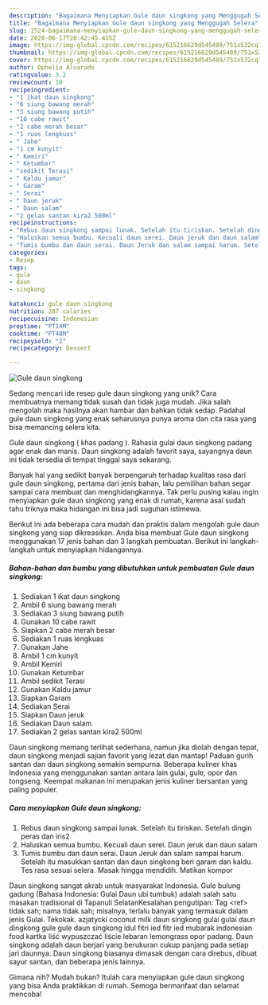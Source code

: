 ```yaml
---
description: "Bagaimana Menyiapkan Gule daun singkong yang Menggugah Selera"
title: "Bagaimana Menyiapkan Gule daun singkong yang Menggugah Selera"
slug: 1524-bagaimana-menyiapkan-gule-daun-singkong-yang-menggugah-selera
date: 2020-06-17T20:42:45.435Z
image: https://img-global.cpcdn.com/recipes/615216629d545489/751x532cq70/gule-daun-singkong-foto-resep-utama.jpg
thumbnail: https://img-global.cpcdn.com/recipes/615216629d545489/751x532cq70/gule-daun-singkong-foto-resep-utama.jpg
cover: https://img-global.cpcdn.com/recipes/615216629d545489/751x532cq70/gule-daun-singkong-foto-resep-utama.jpg
author: Ophelia Alvarado
ratingvalue: 3.2
reviewcount: 10
recipeingredient:
- "1 ikat daun singkong"
- "6 siung bawang merah"
- "3 siung bawang putih"
- "10 cabe rawit"
- "2 cabe merah besar"
- "1 ruas lengkuas"
- " Jahe"
- "1 cm kunyit"
- " Kemiri"
- " Ketumbar"
- "sedikit Terasi"
- " Kaldu jamur"
- " Garam"
- " Serai"
- " Daun jeruk"
- " Daun salam"
- "2 gelas santan kira2 500ml"
recipeinstructions:
- "Rebus daun singkong sampai lunak. Setelah itu tiriskan. Setelah dingin peras dan iris2"
- "Haluskan semua bumbu. Kecuali daun serei. Daun jeruk dan daun salam"
- "Tumis bumbu dan daun serai. Daun Jeruk dan salam sampai harum. Setelah itu masukkan santan dan daun singkong beri garam dan kaldu. Tes rasa sesuai selera. Masak hingga mendidih. Matikan kompor"
categories:
- Resep
tags:
- gule
- daun
- singkong

katakunci: gule daun singkong 
nutrition: 287 calories
recipecuisine: Indonesian
preptime: "PT14M"
cooktime: "PT48M"
recipeyield: "2"
recipecategory: Dessert

---
```



![Gule daun singkong](https://img-global.cpcdn.com/recipes/615216629d545489/751x532cq70/gule-daun-singkong-foto-resep-utama.jpg)

Sedang mencari ide resep gule daun singkong yang unik? Cara membuatnya memang tidak susah dan tidak juga mudah. Jika salah mengolah maka hasilnya akan hambar dan bahkan tidak sedap. Padahal gule daun singkong yang enak seharusnya punya aroma dan cita rasa yang bisa memancing selera kita.

Gule daun singkong ( khas padang ). Rahasia gulai daun singkong padang agar enak dan manis. Daun singkong adalah favorit saya, sayangnya daun ini tidak tersedia di tempat tinggal saya sekarang.

Banyak hal yang sedikit banyak berpengaruh terhadap kualitas rasa dari gule daun singkong, pertama dari jenis bahan, lalu pemilihan bahan segar sampai cara membuat dan menghidangkannya. Tak perlu pusing kalau ingin menyiapkan gule daun singkong yang enak di rumah, karena asal sudah tahu triknya maka hidangan ini bisa jadi suguhan istimewa.


Berikut ini ada beberapa cara mudah dan praktis dalam mengolah gule daun singkong yang siap dikreasikan. Anda bisa membuat Gule daun singkong menggunakan 17 jenis bahan dan 3 langkah pembuatan. Berikut ini langkah-langkah untuk menyiapkan hidangannya.

<!--inarticleads1-->

##### Bahan-bahan dan bumbu yang dibutuhkan untuk pembuatan Gule daun singkong:

1. Sediakan 1 ikat daun singkong
1. Ambil 6 siung bawang merah
1. Sediakan 3 siung bawang putih
1. Gunakan 10 cabe rawit
1. Siapkan 2 cabe merah besar
1. Sediakan 1 ruas lengkuas
1. Gunakan  Jahe
1. Ambil 1 cm kunyit
1. Ambil  Kemiri
1. Gunakan  Ketumbar
1. Ambil sedikit Terasi
1. Gunakan  Kaldu jamur
1. Siapkan  Garam
1. Sediakan  Serai
1. Siapkan  Daun jeruk
1. Sediakan  Daun salam
1. Sediakan 2 gelas santan kira2 500ml


Daun singkong memang terlihat sederhana, namun jika diolah dengan tepat, daun singkong menjadi sajian favorit yang lezat dan mantap! Paduan gurih santan dan daun singkong semakin sempurna. Beberapa kuliner khas Indonesia yang menggunakan santan antara lain gulai, gule, opor dan tongseng. Keempat makanan ini merupakan jenis kuliner bersantan yang paling populer. 

<!--inarticleads2-->

##### Cara menyiapkan Gule daun singkong:

1. Rebus daun singkong sampai lunak. Setelah itu tiriskan. Setelah dingin peras dan iris2
1. Haluskan semua bumbu. Kecuali daun serei. Daun jeruk dan daun salam
1. Tumis bumbu dan daun serai. Daun Jeruk dan salam sampai harum. Setelah itu masukkan santan dan daun singkong beri garam dan kaldu. Tes rasa sesuai selera. Masak hingga mendidih. Matikan kompor


Daun singkong sangat akrab untuk masyarakat Indonesia. Gule bulung gadung (Bahasa Indonesia: Gulai Daun ubi tumbuk) adalah salah satu masakan tradisional di Tapanuli SelatanKesalahan pengutipan: Tag &lt;ref&gt; tidak sah; nama tidak sah; misalnya, terlalu banyak yang termasuk dalam jenis Gulai. Tekokak. azjatycki coconut milk daun singkong gulai gulai daun dingkong gule gule daun singkong idul fitri ied fitr ied mubarak indonesian food kartka liść wypuszczać liście lebaran lemongrass opor padang. Daun singkong adalah daun berjari yang berukuran cukup panjang pada setiap jari daunnya. Daun singkong biasanya dimasak dengan cara direbus, dibuat sayur santan, dan beberapa jenis lainnya. 

Gimana nih? Mudah bukan? Itulah cara menyiapkan gule daun singkong yang bisa Anda praktikkan di rumah. Semoga bermanfaat dan selamat mencoba!
